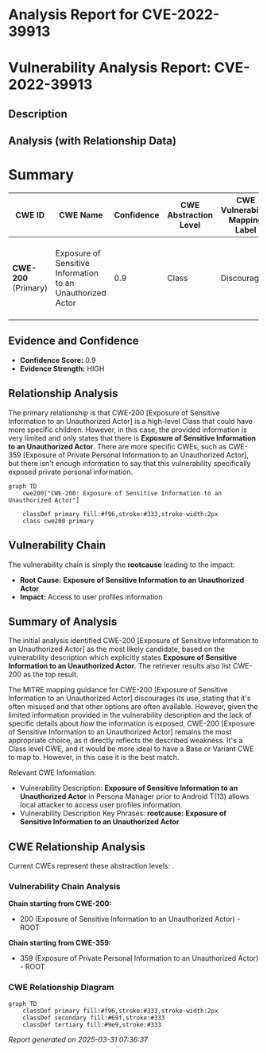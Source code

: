 # Analysis Report for CVE-2022-39913

# Vulnerability Analysis Report: CVE-2022-39913

## Description



## Analysis (with Relationship Data)

# Summary
| CWE ID  | CWE Name | Confidence | CWE Abstraction Level | CWE Vulnerability Mapping Label | CWE-Vulnerability Mapping Notes |
|-----------------|----------------------------------------------------------------|------------|-------------------------|------------------------------------|--------------------------------------------------|
| **CWE-200** (Primary) | Exposure of Sensitive Information to an Unauthorized Actor | 0.9 | Class | Discouraged | The **rootcause** is **Exposure of Sensitive Information to an Unauthorized Actor**. |

## Evidence and Confidence

*   **Confidence Score:** 0.9
*   **Evidence Strength:** HIGH

## Relationship Analysis
The primary relationship is that CWE-200 [Exposure of Sensitive Information to an Unauthorized Actor] is a high-level Class that could have more specific children. However, in this case, the provided information is very limited and only states that there is **Exposure of Sensitive Information to an Unauthorized Actor**. There are more specific CWEs, such as CWE-359 [Exposure of Private Personal Information to an Unauthorized Actor], but there isn't enough information to say that this vulnerability specifically exposed private personal information.

```mermaid
graph TD
    cwe200["CWE-200: Exposure of Sensitive Information to an Unauthorized Actor"]
    
    classDef primary fill:#f96,stroke:#333,stroke-width:2px
    class cwe200 primary
```

## Vulnerability Chain
The vulnerability chain is simply the **rootcause** leading to the impact:
  - **Root Cause:** **Exposure of Sensitive Information to an Unauthorized Actor**
  - **Impact:** Access to user profiles information

## Summary of Analysis
The initial analysis identified CWE-200 [Exposure of Sensitive Information to an Unauthorized Actor] as the most likely candidate, based on the vulnerability description which explicitly states **Exposure of Sensitive Information to an Unauthorized Actor**. The retriever results also list CWE-200 as the top result.

The MITRE mapping guidance for CWE-200 [Exposure of Sensitive Information to an Unauthorized Actor] discourages its use, stating that it's often misused and that other options are often available. However, given the limited information provided in the vulnerability description and the lack of specific details about *how* the information is exposed, CWE-200 [Exposure of Sensitive Information to an Unauthorized Actor] remains the most appropriate choice, as it directly reflects the described weakness. It's a Class level CWE, and it would be more ideal to have a Base or Variant CWE to map to. However, in this case it is the best match.

Relevant CWE Information:
- Vulnerability Description: **Exposure of Sensitive Information to an Unauthorized Actor** in Persona Manager prior to Android T(13) allows local attacker to access user profiles information.
- Vulnerability Description Key Phrases: **rootcause:** **Exposure of Sensitive Information to an Unauthorized Actor**


## CWE Relationship Analysis

Current CWEs represent these abstraction levels: .


### Vulnerability Chain Analysis

**Chain starting from CWE-200:**
- 200 (Exposure of Sensitive Information to an Unauthorized Actor) - ROOT


**Chain starting from CWE-359:**
- 359 (Exposure of Private Personal Information to an Unauthorized Actor) - ROOT



### CWE Relationship Diagram

```mermaid
graph TD
    classDef primary fill:#f96,stroke:#333,stroke-width:2px
    classDef secondary fill:#69f,stroke:#333
    classDef tertiary fill:#9e9,stroke:#333
```



*Report generated on 2025-03-31 07:36:37*

